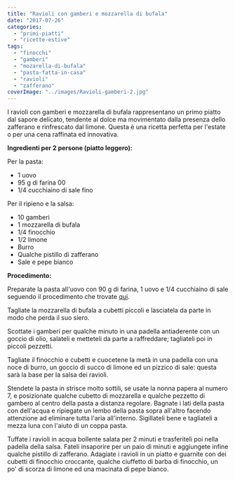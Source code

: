 ```yaml
---
title: "Ravioli con gamberi e mozzarella di bufala"
date: "2017-07-26"
categories: 
  - "primi-piatti"
  - "ricette-estive"
tags: 
  - "finocchi"
  - "gamberi"
  - "mozarella-di-bufala"
  - "pasta-fatta-in-casa"
  - "ravioli"
  - "zafferano"
coverImage: "../images/Ravioli-gamberi-2.jpg"
---
```


I ravioli con gamberi e mozzarella di bufala rappresentano un primo piatto dal sapore delicato, tendente al dolce ma movimentato dalla presenza dello zafferano e rinfrescato dal limone. Questa è una ricetta perfetta per l'estate o per una cena raffinata ed innovativa.

**Ingredienti per 2 persone (piatto leggero):**

Per la pasta:

- 1 uovo
- 95 g di farina 00
- 1/4 cucchiaino di sale fino

Per il ripieno e la salsa:

- 10 gamberi
- 1 mozzarella di bufala
- 1/4 finocchio
- 1/2 limone
- Burro
- Qualche pistillo di zafferano
- Sale e pepe bianco

**Procedimento:**

Preparate la pasta all'uovo con 90 g di farina, 1 uovo e 1/4 cucchiaino di sale seguendo il procedimento che trovate [qui](https://cucinadalnord.it/pasta-uovo-fatta-in-casa/).

Tagliate la mozzarella di bufala a cubetti piccoli e lasciatela da parte in modo che perda il suo siero.

Scottate i gamberi per qualche minuto in una padella antiaderente con un goccio di olio, salateli e metteteli da parte a raffreddare; tagliateli poi in piccoli pezzetti.

Tagliate il finocchio e cubetti e cuocetene la metà in una padella con una noce di burro, un goccio di succo di limone ed un pizzico di sale: questa sarà la base per la salsa dei ravioli.

Stendete la pasta in strisce molto sottili, se usate la nonna papera al numero 7, e posizionate qualche cubetto di mozzarella e qualche pezzetto di gambero al centro della pasta a distanza regolare. Bagnate i lati della pasta con dell'acqua e ripiegate un lembo della pasta sopra all'altro facendo attenzione ad eliminare tutta l'aria all'interno. Sigillateli bene e tagliateli a mezza luna con l'aiuto di un coppa pasta.

Tuffate i ravioli in acqua bollente salata per 2 minuti e trasferiteli poi nella padella della salsa. Fateli insaporire per un paio di minuti e aggiungete infine qualche pistillo di zafferano. Adagiate i ravioli in un piatto e guarnite con dei cubetti di finocchio croccante, qualche ciuffetto di barba di finocchio, un po' di scorza di limone ed una macinata di pepe bianco.
